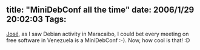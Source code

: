 title: "MiniDebConf all the time"
date: 2006/1/29 20:02:03
Tags: 
---
<a target="_blank" href="http://bureado.unplug.org.ve/?p=279">José</a>, as I saw Debian activity in Maracaibo, I could bet every meeting on free software in Venezuela is a MiniDebConf :-). Now, how cool is that! :D
